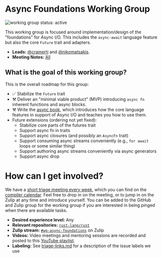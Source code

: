 # Async Foundations Working Group
![working group status: active][status]

This working group is focused around implementation/design of the "foundations" for Async I/O.
This includes the `async-await` language feature but also the core `Future` trait and adapters.

- **Leads:** [@cramertj][cramertj] and [@nikomatsakis][nikomatsakis].
- **Meeting Notes:** [All](NOTES.md)

[status]: https://img.shields.io/badge/status-active-brightgreen.svg?style=for-the-badge

## What is the goal of this working group?

This is the overall roadmap for this group:

- ✅ Stabilize the `Future` trait
- ⚒️ Deliver an "minimal viable product" (MVP) introducing `async fn` inherent functions and async blocks.
- ⚒️ Write the [async book](https://github.com/rust-lang/async-book), which introduces how the core language features in support of Async I/O and teaches you how to use them.
- Future extensions (ordering not yet fixed):
  - Stabilize core parts of the futures trait
  - Support async fn in traits
  - Support async closures (and possibly an `AsyncFn` trait)
  - Support consuming async streams conveniently (e.g., `for await` loops or some similar thing)
  - Support authoring async streams conveniently via async generators
  - Support async drop 

# How can I get involved?

We have a [short triage meeting every week](https://calendar.google.com/event?action=TEMPLATE&tmeid=NjQzdWExaDF2OGlqM3QwN2hncWI5Y2o1dm5fMjAxOTA2MTFUMTcwMDAwWiA2dTVycnRjZTZscnR2MDdwZmkzZGFtZ2p1c0Bn&tmsrc=6u5rrtce6lrtv07pfi3damgjus%40group.calendar.google.com&scp=ALL), which you can find on the [compiler calendar][cc]. Feel free to drop in on the meeting, or to jump in on the Zulip at any time and introduce yourself. You can be added to the GitHub and Zulip group for the working group if you are interested in being pinged when there are available tasks.

[cc]: https://github.com/rust-lang/compiler-team#meeting-calendar

- **Desired experience level:** Any
- **Relevant repositories:** [`rust-lang/rust`][repo]
- **Zulip stream:** [`#wg-async-foundations`][zulip] on Zulip
- **Videos:** Video meetings and mentoring sessions are recorded and posted to this [YouTube playlist](https://www.youtube.com/watch?v=xe2_whJWBC0&list=PL85XCvVPmGQgGNOAwhOKIfCL6TuRLJlWy).
- **Labeling:** See [triage-links.md](triage-links.md) for a description of the issue labels we use

[repo]: https://github.com/rust-lang/rust
[zulip]: https://rust-lang.zulipchat.com/#narrow/stream/187312-t-compiler.2Fwg-async-await

[nikomatsakis]: https://github.com/nikomatsakis
[cramertj]: https://github.com/cramertj
 
